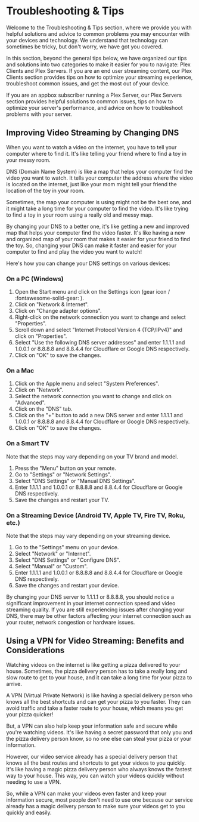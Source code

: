 # Troubleshooting & Tips

Welcome to the Troubleshooting & Tips section, where we provide you with helpful solutions and advice to common problems you may encounter with your devices and technology. We understand that technology can sometimes be tricky, but don't worry, we have got you covered.

In this section, beyond the general tips below, we have organized our tips and solutions into two categories to make it easier for you to navigate: Plex Clients and Plex Servers. If you are an end user streaming content, our Plex Clients section provides tips on how to optimize your streaming experience, troubleshoot common issues, and get the most out of your device.

If you are an appbox subscriber running a Plex Server, our Plex Servers section provides helpful solutions to common issues, tips on how to optimize your server's performance, and advice on how to troubleshoot problems with your server.

## Improving Video Streaming by Changing DNS

When you want to watch a video on the internet, you have to tell your computer where to find it. It's like telling your friend where to find a toy in your messy room.

DNS (Domain Name System) is like a map that helps your computer find the video you want to watch. It tells your computer the address where the video is located on the internet, just like your mom might tell your friend the location of the toy in your room.

Sometimes, the map your computer is using might not be the best one, and it might take a long time for your computer to find the video. It's like trying to find a toy in your room using a really old and messy map.

By changing your DNS to a better one, it's like getting a new and improved map that helps your computer find the video faster. It's like having a new and organized map of your room that makes it easier for your friend to find the toy. So, changing your DNS can make it faster and easier for your computer to find and play the video you want to watch!

Here's how you can change your DNS settings on various devices:

### On a PC (Windows)

1. Open the Start menu and click on the Settings icon (gear icon / :fontawesome-solid-gear: ).
2. Click on "Network & Internet".
3. Click on "Change adapter options".
4. Right-click on the network connection you want to change and select "Properties".
5. Scroll down and select "Internet Protocol Version 4 (TCP/IPv4)" and click on "Properties".
6. Select "Use the following DNS server addresses" and enter 1.1.1.1 and 1.0.0.1 or 8.8.8.8 and 8.8.4.4 for Cloudflare or Google DNS respectively.
7. Click on "OK" to save the changes.

### On a Mac

1. Click on the Apple menu and select "System Preferences".
2. Click on "Network".
3. Select the network connection you want to change and click on "Advanced".
4. Click on the "DNS" tab.
5. Click on the "+" button to add a new DNS server and enter 1.1.1.1 and 1.0.0.1 or 8.8.8.8 and 8.8.4.4 for Cloudflare or Google DNS respectively.
6. Click on "OK" to save the changes.

### On a Smart TV

Note that the steps may vary depending on your TV brand and model.

1. Press the "Menu" button on your remote.
2. Go to "Settings" or "Network Settings".
3. Select "DNS Settings" or "Manual DNS Settings".
4. Enter 1.1.1.1 and 1.0.0.1 or 8.8.8.8 and 8.8.4.4 for Cloudflare or Google DNS respectively.
5. Save the changes and restart your TV.

### On a Streaming Device (Android TV, Apple TV, Fire TV, Roku, etc.)

Note that the steps may vary depending on your streaming device.

1. Go to the "Settings" menu on your device.
2. Select "Network" or "Internet".
3. Select "DNS Settings" or "Configure DNS".
4. Select "Manual" or "Custom".
5. Enter 1.1.1.1 and 1.0.0.1 or 8.8.8.8 and 8.8.4.4 for Cloudflare or Google DNS respectively.
6. Save the changes and restart your device.

By changing your DNS server to 1.1.1.1 or 8.8.8.8, you should notice a significant improvement in your internet connection speed and video streaming quality. If you are still experiencing issues after changing your DNS, there may be other factors affecting your internet connection such as your router, network congestion or hardware issues.

## Using a VPN for Video Streaming: Benefits and Considerations

Watching videos on the internet is like getting a pizza delivered to your house. Sometimes, the pizza delivery person has to take a really long and slow route to get to your house, and it can take a long time for your pizza to arrive.

A VPN (Virtual Private Network) is like having a special delivery person who knows all the best shortcuts and can get your pizza to you faster. They can avoid traffic and take a faster route to your house, which means you get your pizza quicker!

But, a VPN can also help keep your information safe and secure while you're watching videos. It's like having a secret password that only you and the pizza delivery person know, so no one else can steal your pizza or your information.

However, our video service already has a special delivery person that knows all the best routes and shortcuts to get your videos to you quickly. It's like having a magic pizza delivery person who always knows the fastest way to your house. This way, you can watch your videos quickly without needing to use a VPN.

So, while a VPN can make your videos even faster and keep your information secure, most people don't need to use one because our service already has a magic delivery person to make sure your videos get to you quickly and easily.
